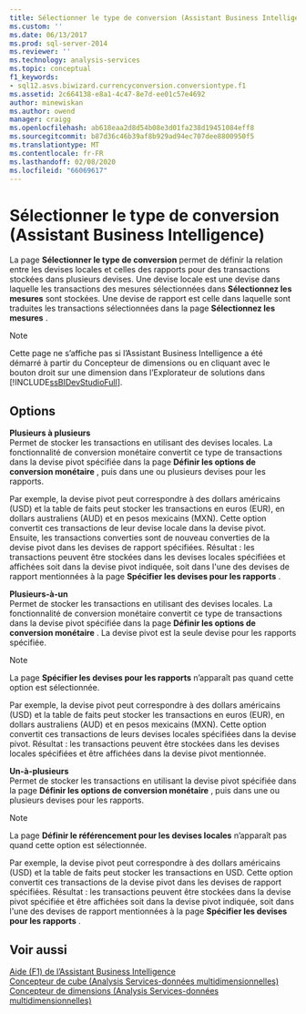 ```yaml
---
title: Sélectionner le type de conversion (Assistant Business Intelligence) | Microsoft Docs
ms.custom: ''
ms.date: 06/13/2017
ms.prod: sql-server-2014
ms.reviewer: ''
ms.technology: analysis-services
ms.topic: conceptual
f1_keywords:
- sql12.asvs.biwizard.currencyconversion.conversiontype.f1
ms.assetid: 2c664138-e8a1-4c47-8e7d-ee01c57e4692
author: minewiskan
ms.author: owend
manager: craigg
ms.openlocfilehash: ab618eaa2d8d54b08e3d01fa238d19451084eff8
ms.sourcegitcommit: b87d36c46b39af8b929ad94ec707dee8800950f5
ms.translationtype: MT
ms.contentlocale: fr-FR
ms.lasthandoff: 02/08/2020
ms.locfileid: "66069617"
---
```

# <a name="select-conversion-type-business-intelligence-wizard"></a>Sélectionner le type de conversion (Assistant Business Intelligence)
  La page **Sélectionner le type de conversion** permet de définir la relation entre les devises locales et celles des rapports pour des transactions stockées dans plusieurs devises. Une devise locale est une devise dans laquelle les transactions des mesures sélectionnées dans **Sélectionnez les mesures** sont stockées. Une devise de rapport est celle dans laquelle sont traduites les transactions sélectionnées dans la page **Sélectionnez les mesures** .  
  
> [!NOTE]  
>  Cette page ne s’affiche pas si l’Assistant Business Intelligence a été démarré à partir du Concepteur de dimensions ou en cliquant avec le bouton droit sur une dimension dans l’Explorateur de solutions dans [!INCLUDE[ssBIDevStudioFull](../includes/ssbidevstudiofull-md.md)].  
  
## <a name="options"></a>Options  
 **Plusieurs à plusieurs**  
 Permet de stocker les transactions en utilisant des devises locales. La fonctionnalité de conversion monétaire convertit ce type de transactions dans la devise pivot spécifiée dans la page **Définir les options de conversion monétaire** , puis dans une ou plusieurs devises pour les rapports.  
  
 Par exemple, la devise pivot peut correspondre à des dollars américains (USD) et la table de faits peut stocker les transactions en euros (EUR), en dollars australiens (AUD) et en pesos mexicains (MXN). Cette option convertit ces transactions de leur devise locale dans la devise pivot. Ensuite, les transactions converties sont de nouveau converties de la devise pivot dans les devises de rapport spécifiées. Résultat : les transactions peuvent être stockées dans les devises locales spécifiées et affichées soit dans la devise pivot indiquée, soit dans l'une des devises de rapport mentionnées à la page **Spécifier les devises pour les rapports** .  
  
 **Plusieurs-à-un**  
 Permet de stocker les transactions en utilisant des devises locales. La fonctionnalité de conversion monétaire convertit ce type de transactions dans la devise pivot spécifiée dans la page **Définir les options de conversion monétaire** . La devise pivot est la seule devise pour les rapports spécifiée.  
  
> [!NOTE]  
>  La page **Spécifier les devises pour les rapports** n’apparaît pas quand cette option est sélectionnée.  
  
 Par exemple, la devise pivot peut correspondre à des dollars américains (USD) et la table de faits peut stocker les transactions en euros (EUR), en dollars australiens (AUD) et en pesos mexicains (MXN). Cette option convertit ces transactions de leurs devises locales spécifiées dans la devise pivot. Résultat : les transactions peuvent être stockées dans les devises locales spécifiées et être affichées dans la devise pivot  mentionnée.  
  
 **Un-à-plusieurs**  
 Permet de stocker les transactions en utilisant la devise pivot spécifiée dans la page **Définir les options de conversion monétaire** , puis dans une ou plusieurs devises pour les rapports.  
  
> [!NOTE]  
>  La page **Définir le référencement pour les devises locales** n’apparaît pas quand cette option est sélectionnée.  
  
 Par exemple, la devise pivot peut correspondre à des dollars américains (USD) et la table de faits peut stocker les transactions en USD. Cette option convertit ces transactions de la devise pivot dans les devises de rapport spécifiées. Résultat : les transactions peuvent être stockées dans la devise pivot spécifiée et être affichées soit dans la devise pivot indiquée, soit dans l'une des devises de rapport mentionnées à la page **Spécifier les devises pour les rapports** .  
  
## <a name="see-also"></a>Voir aussi  
 [Aide (F1) de l’Assistant Business Intelligence](business-intelligence-wizard-f1-help.md)   
 [Concepteur de cube &#40;Analysis Services-données multidimensionnelles&#41;](cube-designer-analysis-services-multidimensional-data.md)   
 [Concepteur de dimensions &#40;Analysis Services-données multidimensionnelles&#41;](dimension-designer-analysis-services-multidimensional-data.md)  
  
  
